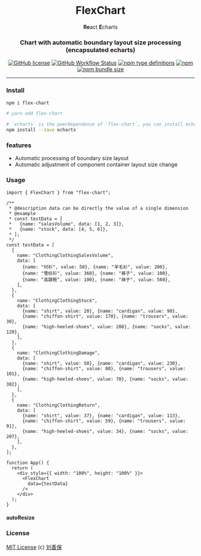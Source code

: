 <div align="center">
<h1>FlexChart</h1>

**Re**act **E**charts

<h3>Chart with automatic boundary layout size processing (encapsulated echarts)</h3>

[![GitHub license](https://img.shields.io/github/license/lsbFlying/flex-chart?style=flat-square)](https://github.com/lsbFlying/flex-chart/blob/master/LICENSE)
[![GitHub Workflow Status](https://img.shields.io/github/workflow/status/lsbFlying/flex-chart/CI?color=blue&style=flat-square)](https://github.com/lsbFlying/flex-chart/actions/workflows/test.yml)
[![npm type definitions](https://img.shields.io/npm/types/typescript?color=orange&style=flat-square)](https://github.com/lsbFlying/flex-chart/blob/master/src/flex-chart/index.tsx)
[![npm](https://img.shields.io/npm/v/flex-chart?color=blue&style=flat-square)](https://www.npmjs.com/package/flex-chart)
[![npm bundle size](https://img.shields.io/bundlephobia/minzip/flex-chart?color=brightgreen&style=flat-square)](https://bundlephobia.com/package/flex-chart)

</div>

---

### Install
```sh
npm i flex-chart

# yarn add flex-chart

# `echarts` is the peerDependence of `flex-chart`, you can install echarts with your own version.
npm install --save echarts
```

### features
- Automatic processing of boundary size layout
- Automatic adjustment of component container layout size change

### Usage
```tsx
import { FlexChart } from "flex-chart";

/**
 * @description data can be directly the value of a single dimension
 * @example
 * const testData = [
 *   {name: "salesVolume", data: [1, 2, 3]},
 *   {name: "stock", data: [4, 5, 6]},
 * ];
 */
const testData = [
  {
    name: "ClothingClothingSalesVolume",
    data: [
      {name: "衬衫", value: 50}, {name: "羊毛衫", value: 200},
      {name: "雪纺衫", value: 360}, {name: "裤子", value: 100},
      {name: "高跟鞋", value: 100}, {name: "袜子", value: 560},
    ],
  },
  {
    name: "ClothingClothingStock",
    data: [
      {name: "shirt", value: 20}, {name: "cardigan", value: 90},
      {name: "chiffon-shirt", value: 170}, {name: "trousers", value: 30},
      {name: "high-heeled-shoes", value: 208}, {name: "socks", value: 120},
    ],
  },
  {
    name: "ClothingClothingDamage",
    data: [
      {name: "shirt", value: 50}, {name: "cardigan", value: 230},
      {name: "chiffon-shirt", value: 80}, {name: "trousers", value: 101},
      {name: "high-heeled-shoes", value: 70}, {name: "socks", value: 302},
    ],
  },
  {
    name: "ClothingClothingReturn",
    data: [
      {name: "shirt", value: 37}, {name: "cardigan", value: 113},
      {name: "chiffon-shirt", value: 59}, {name: "trousers", value: 91},
      {name: "high-heeled-shoes", value: 34}, {name: "socks", value: 207},
    ],
  },
];

function App() {
  return (
    <div style={{ width: "100%", height: "100%" }}>
      <FlexChart
        data={testData}
      />
    </div>
  );
}
```

#### autoResize

### License
[MIT License](https://github.com/lsbFlying/flex-chart/blob/master/LICENSE) (c) [刘善保](https://github.com/lsbFlying)

